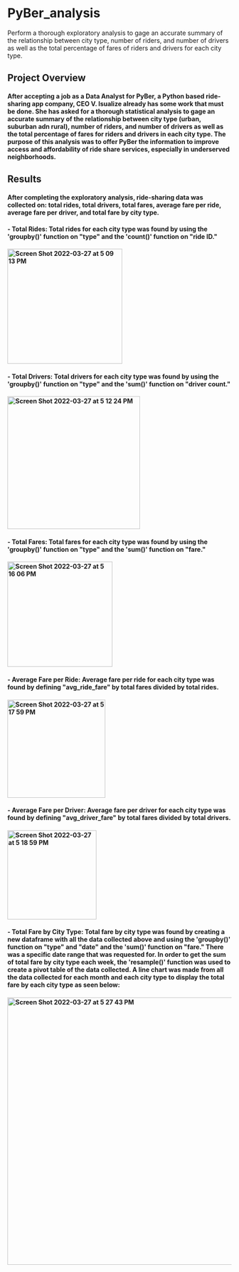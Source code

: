 # PyBer_analysis
Perform a thorough exploratory analysis to gage an accurate summary of the relationship between city type, number of riders, and number of drivers as well as the total percentage of fares of riders and drivers for each city type.
## Project Overview
#### After accepting a job as a Data Analyst for PyBer, a Python based ride-sharing app company, CEO V. Isualize already has some work that must be done.  She has asked for a thorough statistical analysis to gage an accurate summary of the relationship between city type (urban, suburban adn rural), number of riders, and number of drivers as well as the total percentage of fares for riders and drivers in each city type. The purpose of this analysis was to offer PyBer the information to improve access and affordability of ride share services, especially in underserved neighborhoods.
## Results
#### After completing the exploratory analysis, ride-sharing data was collected on: total rides, total drivers, total fares, average fare per ride, average fare per driver, and total fare by city type.
#### - Total Rides: Total rides for each city type was found by using the 'groupby()' function on "type" and the 'count()' function on "ride ID."
#### <img width="258" alt="Screen Shot 2022-03-27 at 5 09 13 PM" src="https://user-images.githubusercontent.com/99656224/160301145-6ca24d7b-c7dd-4b67-8b7e-5ff6a06972f8.png">
#### - Total Drivers: Total drivers for each city type was found by using the 'groupby()' function on "type" and the 'sum()' function on "driver count."
#### <img width="298" alt="Screen Shot 2022-03-27 at 5 12 24 PM" src="https://user-images.githubusercontent.com/99656224/160301229-450d2a26-09d3-494f-a6cd-3b27232c319b.png">
#### - Total Fares: Total fares for each city type was found by using the 'groupby()' function on "type" and the 'sum()' function on "fare."
#### <img width="236" alt="Screen Shot 2022-03-27 at 5 16 06 PM" src="https://user-images.githubusercontent.com/99656224/160301370-f3c8a177-4b45-40f8-9efe-aa50f64b3bd1.png">
#### - Average Fare per Ride: Average fare per ride for each city type was found by defining "avg_ride_fare" by total fares divided by total rides.
#### <img width="220" alt="Screen Shot 2022-03-27 at 5 17 59 PM" src="https://user-images.githubusercontent.com/99656224/160301468-3cd1a62e-a61b-4f29-a725-82f02fe25afd.png">
#### - Average Fare per Driver: Average fare per driver for each city type was found by defining "avg_driver_fare" by total fares divided by total drivers.
#### <img width="200" alt="Screen Shot 2022-03-27 at 5 18 59 PM" src="https://user-images.githubusercontent.com/99656224/160301478-b365cdf4-11bc-412d-8aaf-44669dd15d47.png">
#### - Total Fare by City Type: Total fare by city type was found by creating a new dataframe with all the data collected above and using the 'groupby()' function on "type" and "date" and the 'sum()' function on "fare."  There was a specific date range that was requested for.  In order to get the sum of total fare by city type each week, the 'resample()' function was used to create a pivot table of the data collected.  A line chart was made from all the data collected for each month and each city type to display the total fare by each city type as seen below: 
#### <img width="600" alt="Screen Shot 2022-03-27 at 5 27 43 PM" src="https://user-images.githubusercontent.com/99656224/160301738-7b545e35-e988-4f40-83dd-90f6df6f198d.png">
